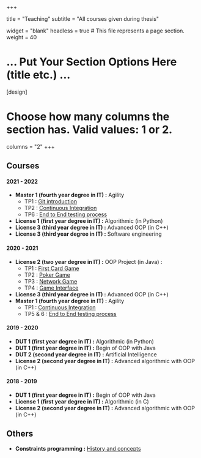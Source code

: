 +++

title = "Teaching"
subtitle = "All courses given during thesis"

widget = "blank"
headless = true  # This file represents a page section.
weight = 40

# ... Put Your Section Options Here (title etc.) ...

[design]
  # Choose how many columns the section has. Valid values: 1 or 2.
  columns = "2"
+++


## Courses

#### 2021 - 2022

- **Master 1 (fourth year degree in IT) :** Agility
  - TP1 : [Git introduction](sources/git-teaching/courses/2021-2022/M1-Agility/tp1/tp1-git_introduction.pdf)
  - TP2 : [Continuous Integration](sources/git-teaching/courses/2021-2022/M1-Agility/tp2/tp2-2021-ci.pdf)
  - TP6 : [End to End testing process](sources/git-teaching/courses/2021-2022/M1-Agility/tp6/tp6-2021-cypress.pdf)
- **License 1 (first year degree in IT) :** Algorithmic (in Python)
- **License 3 (third year degree in IT) :** Advanced OOP (in C++)
- **License 3 (third year degree in IT) :** Software engineering

#### 2020 - 2021

- **License 2 (two year degree in IT) :** OOP Project (in Java) :
  -  TP1 : [First Card Game](sources/teaching/2020-2021/L2/JavaProject/L2-JavaProject-tp1.pdf)
  -  TP2 : [Poker Game](sources/teaching/2020-2021/L2/JavaProject/L2-JavaProject-tp2.pdf)
  -  TP3 : [Network Game](sources/teaching/2020-2021/L2/JavaProject/L2-JavaProject-tp3.pdf) 
  -  TP4 : [Game Interface](sources/teaching/2020-2021/L2/JavaProject/L2-JavaProject-tp4.pdf) 
- **License 3 (third year degree in IT) :** Advanced OOP (in C++)
- **Master 1 (fourth year degree in IT) :** Agility
  - TP1 : [Continuous Integration](sources/teaching/2020-2021/M1/Agility/TP1/tp1-2020.pdf)
  - TP5 & 6 : [End to End testing process](sources/teaching/2020-2021/M1/Agility/TP5-6/tp5-6-2020.pdf)

#### 2019 - 2020

- **DUT 1 (first year degree in IT) :** Algorithmic (in Python)
- **DUT 1 (first year degree in IT) :** Begin of OOP with Java
- **DUT 2 (second year degree in IT) :** Artificial Intelligence
- **License 2 (second year degree in IT) :** Advanced algorithmic with OOP (in C++)

#### 2018 - 2019

- **DUT 1 (first year degree in IT) :** Begin of OOP with Java
- **License 1 (first year degree in IT) :** Algorithmic (in C)
- **License 2 (second year degree in IT) :** Advanced algorithmic with OOP (in C++)

## Others

- **Constraints programming :** [History and concepts](sources/teaching/ai/AI___5_ConstraintsProgramming.pdf)
